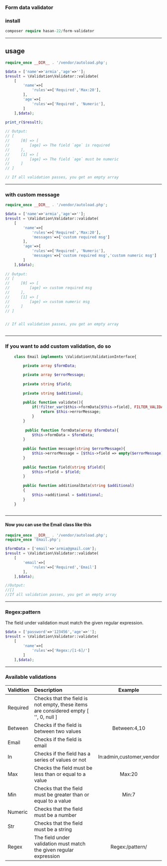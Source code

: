### Form data validator

### install

```php
composer require hasan-22/form-validator
```

---

## usage

```php
require_once __DIR__ . '/vendor/autoload.php';

$data = ['name'=>'armia','age'=>''];
$result = \Validation\Validator::validate(
    [
        'name'=>[
            'rules'=>['Required','Max:20'],
        ],
        'age'=>[
            'rules'=>['Required', 'Numeric'],
        ]
    ],$data);
    
print_r($result);

// Output: 
// [
//     [0] => [
//         [age] => The field `age` is required
//     ],
//     [1] => [
//         [age] => The field `age` must be numeric
//     ]
// ]

// If all validation passes, you get an empty array
```

---

### with custom message
```php
require_once __DIR__ . '/vendor/autoload.php';

$data = ['name'=>'armia','age'=>''];
$result = \Validation\Validator::validate(
    [
        'name'=>[
            'rules'=>['Required','Max:20'],
            'messages'=>['custom required msg']
        ],
        'age'=>[
            'rules'=>['Required', 'Numeric'],
            'messages'=>['custom required msg','custom numeric msg']
        ]
    ],$data);
    
// Output: 
// [
//     [0] => [
//         [age] => custom required msg
//     ],
//     [1] => [
//         [age] => custom numeric msg
//     ]
// ]


// If all validation passes, you get an empty array
 
```

---

### If you want to add custom validation, do so
```php
    class Email implements \Validation\ValidationInterface{
    
        private array $formData;

        private array $errorMessage;
    
        private string $field;
    
        private string $additional;
    
        public function validate(){
            if(!filter_var($this->formData[$this->field], FILTER_VALIDATE_EMAIL)){
                return $this->errorMessage;
            }
        }
        
         public function formData(array $formData){
            $this->formData = $formData;
        }
        
        public function message(string $errorMessage){
            $this->errorMessage = [$this->field => empty($errorMessage) ? "The `{$this->field}` field is not an email" : $errorMessage];
        }
    
        public function field(string $field){
            $this->field = $field;
        }
        
        public function additionalData(string $additional)
        {
            $this->additional = $additional;
        }
    } 
    
```

---

#### Now you can use the Email class like this

```php
require_once __DIR__ . '/vendor/autoload.php';
require_once 'Email.php';

$formData = ['email'=>'armia@gmail.com'];
$result = \Validation\Validator::validate(
    [
        'email'=>[
            'rules'=>['Required','Email']
        ],
    ],$data);

//Output: 
//[] 
//If all validation passes, you get an empty array
```

---

### Regex:pattern
The field under validation must match the given regular expression.
```php
$data = ['password'=>'123456','age'=>''];
$result = \Validation\Validator::validate(
    [
        'name'=>[
            'rules'=>['Regex:/[1-6]/']
        ]
    ],$data);

```
---

### Available validations
| Validtion |                                     Description                                      |         Example          |
|-----------|:------------------------------------------------------------------------------------|:------------------------:|
| Required  | Checks that the field is not empty, these items are considered empty [ '', 0, null ] |                          |
| Between   |Checks if the field is between two values|       Between:4,10       |
| Email     |Checks if the field is email||
| In        |Checks if the field has a series of values or not| In:admin,customer,vendor |
| Max       |Checks the field must be less than or equal to a value|          Max:20          |                          |
| Min       |Checks that the field must be greater than or equal to a value|          Min:7           |
| Numeric   |Checks that the field must be a number||
| Str       |Checks that the field must be a string||
| Regex     |The field under validation must match the given regular expression|     Regex:/pattern/      |
